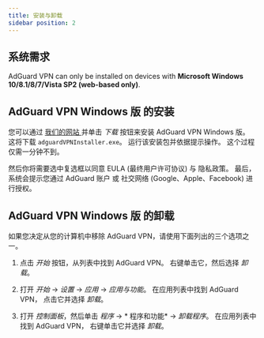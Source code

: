 ```yaml
---
title: 安装与卸载
sidebar position: 2
---
```



## 系统需求

AdGuard VPN can only be installed on devices with **Microsoft Windows 10/8.1/8/7/Vista SP2 (web-based only)**.


## AdGuard VPN Windows 版 的安装

您可以通过 [ 我们的网站 ](https://adguard-vpn.com/en/welcome.html) 并单击 *下载* 按钮来安装 AdGuard VPN Windows 版。 这将下载 `adguardVPNInstaller.exe`。 运行该安装包并依据提示操作。 这个过程仅需一分钟不到。

然后你将需要选中复选框以同意 EULA (最终用户许可协议) 与 隐私政策。 最后，系统会提示您通过 AdGuard 账户 或 社交网络 (Google、Apple、Facebook) 进行授权。


## AdGuard VPN Windows 版 的卸载

如果您决定从您的计算机中移除 AdGuard VPN，请使用下面列出的三个选项之一。

1. 点击 *开始* 按钮，从列表中找到 AdGuard VPN。 右键单击它，然后选择 *卸载*。

2. 打开 *开始* -> *设置* -> *应用* -> *应用与功能*。 在应用列表中找到 AdGuard VPN， 点击它并选择 *卸载*。

3. 打开 *控制面板*，然后单击 *程序* -> * 程序和功能* -> *卸载程序*。 在应用列表中找到 AdGuard VPN， 右键单击它并选择 *卸载*。